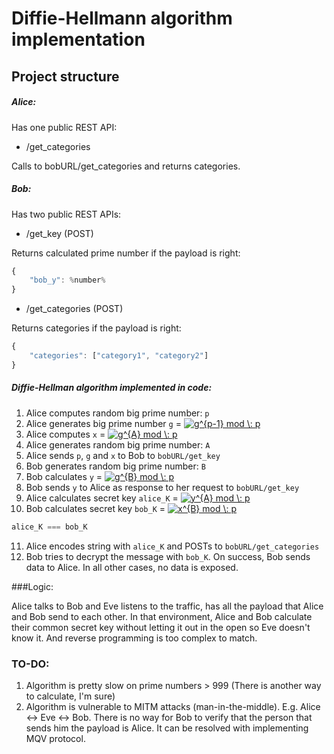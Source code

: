 # Diffie-Hellmann algorithm implementation

## Project structure

##### Alice:
Has one public REST API:

- /get_categories

Calls to bobURL/get_categories and returns categories.

##### Bob:

Has two public REST APIs:

- /get_key (POST)

Returns calculated prime number if the payload is right:

```js
{
    "bob_y": %number%
}
```

- /get_categories (POST)

Returns categories if the payload is right:

```js
{
    "categories": ["category1", "category2"]
}
```
##### Diffie-Hellman algorithm implemented in code:

1. Alice computes random big prime number: `p`
2. Alice generates big prime number `g` = <a href="https://www.codecogs.com/eqnedit.php?latex=g^{p-1}&space;mod&space;\:&space;p" target="_blank"><img src="https://latex.codecogs.com/png.latex?g^{p-1}&space;mod&space;\:&space;p" title="g^{p-1} mod \: p" /></a>
3. Alice computes `x` = <a href="https://www.codecogs.com/eqnedit.php?latex=g^{A}&space;mod&space;\:&space;p" target="_blank"><img src="https://latex.codecogs.com/png.latex?g^{A}&space;mod&space;\:&space;p" title="g^{A} mod \: p" /></a>
4. Alice generates random big prime number: `A`
5. Alice sends `p`, `g` and `x` to Bob to `bobURL/get_key`
6. Bob generates random big prime number: `B`
7. Bob calculates `y` = <a href="https://www.codecogs.com/eqnedit.php?latex=g^{B}&space;mod&space;\:&space;p" target="_blank"><img src="https://latex.codecogs.com/png.latex?g^{B}&space;mod&space;\:&space;p" title="g^{B} mod \: p" /></a>
8. Bob sends `y` to Alice as response to her request to `bobURL/get_key`
9. Alice calculates secret key `alice_K` = <a href="https://www.codecogs.com/eqnedit.php?latex=y^{A}&space;mod&space;\:&space;p" target="_blank"><img src="https://latex.codecogs.com/png.latex?y^{A}&space;mod&space;\:&space;p" title="y^{A} mod \: p" /></a>
10. Bob calculates secret key `bob_K` = <a href="https://www.codecogs.com/eqnedit.php?latex=x^{B}&space;mod&space;\:&space;p" target="_blank"><img src="https://latex.codecogs.com/png.latex?x^{B}&space;mod&space;\:&space;p" title="x^{B} mod \: p" /></a>
```js
alice_K === bob_K
```
11. Alice encodes string with `alice_K` and POSTs to `bobURL/get_categories`
12. Bob tries to decrypt the message with `bob_K`. On success, Bob sends data to Alice. In all other cases, no data is exposed.

###Logic:

Alice talks to Bob and Eve listens to the traffic, has all the payload that Alice and Bob send to each other.
In that environment, Alice and Bob calculate their common secret key without letting it out in the open so Eve doesn't know it. And reverse programming is too complex to match.

### TO-DO:

1. Algorithm is pretty slow on prime numbers > 999 (There is another way to calculate, I'm sure)
2. Algorithm is vulnerable to MITM attacks (man-in-the-middle). E.g. Alice <-> Eve <-> Bob. There is no way for Bob to verify that the person that sends him the payload is Alice.
It can be resolved with implementing MQV protocol.




